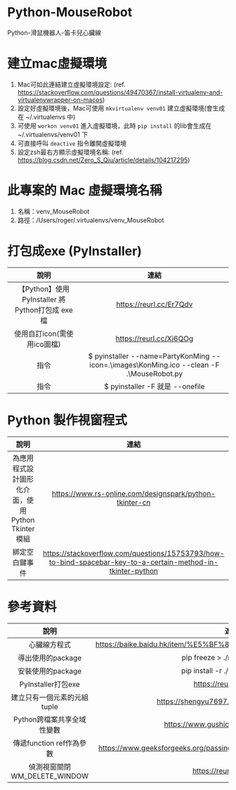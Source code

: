 # Python-MouseRobot
Python-滑鼠機器人-笛卡兒心臟線

# 建立mac虛擬環境
1. Mac可如此連結建立虛擬環境設定: (ref. https://stackoverflow.com/questions/49470367/install-virtualenv-and-virtualenvwrapper-on-macos)
2. 設定好虛擬環境後，Mac可使用 `mkvirtualenv venv01` 建立虛擬環境(會生成在 ~/.virtualenvs 中)
3. 可使用 `workon venv01` 進入虛擬環境，此時 `pip install` 的lib會生成在 ~/.virtualenvs/venv01 下
4. 可直接呼叫 `deactive` 指令離開虛擬環境
5. 設定zsh最右方顯示虛擬環境名稱: (ref. https://blog.csdn.net/Zero_S_Qiu/article/details/104217295)

# 此專案的 Mac 虛擬環境名稱
1. 名稱：venv_MouseRobot
2. 路徑：/Users/roger/.virtualenvs/venv_MouseRobot

# 打包成exe (PyInstaller)
|說明|連結|
|:-:|:-:|
|【Python】使用 PyInstaller 將 Python打包成 exe 檔|https://reurl.cc/Er7Qdv|
|使用自訂icon(需使用ico圖檔)|https://reurl.cc/Xj6QOg|
|指令|$ pyinstaller --name=PartyKonMing  --icon=.\images\KonMing.ico --clean -F .\MouseRobot.py|
|指令|$ pyinstaller -F 就是 --onefile|

# Python 製作視窗程式
|說明|連結|
|:-:|:-:|
|為應用程式設計圖形化介面，使用Python Tkinter 模組|https://www.rs-online.com/designspark/python-tkinter-cn|
|綁定空白鍵事件|https://stackoverflow.com/questions/15753793/how-to-bind-spacebar-key-to-a-certain-method-in-tkinter-python|

# 參考資料
|說明|連結|
|:-:|:-:|
|心臟線方程式|https://baike.baidu.hk/item/%E5%BF%83%E8%87%9F%E7%B7%9A/10323843|
|導出使用的package|pip freeze > ./requirements.txt|
|安裝使用的package|pip install -r ./requirements.txt|
|PyInstaller打包exe|https://reurl.cc/Er7Qdv|
|建立只有一個元素的元組 tuple|https://shengyu7697.github.io/python-tuple/|
|Python跨檔案共享全域性變數|https://www.gushiciku.cn/pl/gUtK/zh-tw|
|傳遞function ref作為參數|https://www.geeksforgeeks.org/passing-function-as-an-argument-in-python/|
|偵測視窗關閉 WM_DELETE_WINDOW |https://reurl.cc/4Qea0V|




